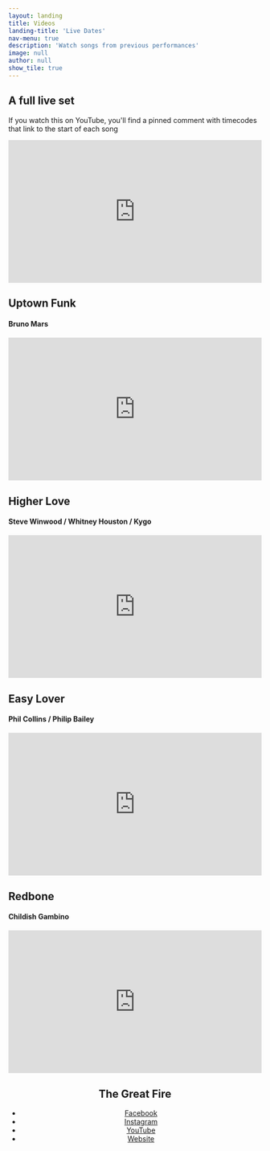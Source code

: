 ```yaml
---
layout: landing
title: Videos
landing-title: 'Live Dates'
nav-menu: true
description: 'Watch songs from previous performances'
image: null
author: null
show_tile: true
---
```


<!-- About -->	
<section>
	<div class="inner row">
		<div class="12u 12u(small)">
			<h2>A full live set</h2>
			<p>If you watch this on YouTube, you'll find a pinned comment with timecodes that link to the start of each song</p>
			<div style="position: relative; width: 100%; height: 0; padding-bottom: 56.25%;">
			    <iframe style="position: absolute;top: 0;left: 0;bottom: 0;right: 0;width: 100%;height: 100%;" src="https://www.youtube.com/embed/UjxgoWw56oQ" frameborder="0" allow="accelerometer; autoplay; encrypted-media; gyroscope; picture-in-picture" allowfullscreen></iframe>
			</div>
		</div>
		<div class="6u 12u(small)" style="margin-top: 2em">
			<h2>Uptown Funk</h2>
			<h4>Bruno Mars</h4>
			<div style="position: relative; width: 100%; height: 0; padding-bottom: 56.25%;">
			    <iframe style="position: absolute;top: 0;left: 0;bottom: 0;right: 0;width: 100%;height: 100%;" src="https://www.youtube.com/embed/IEzYE5BSdbk" frameborder="0" allow="accelerometer; autoplay; encrypted-media; gyroscope; picture-in-picture" allowfullscreen></iframe>
			</div>
		</div>
		<div class="6u 12u(small)" style="margin-top: 2em">
			<h2>Higher Love</h2>
			<h4>Steve Winwood / Whitney Houston / Kygo</h4>
			<div  style="position: relative; width: 100%; height: 0; padding-bottom: 56.25%;">
			    <iframe style="position: absolute;top: 0;left: 0;bottom: 0;right: 0;width: 100%;height: 100%;" src="https://www.youtube.com/embed/dWsjq95KNMU" frameborder="0" allow="accelerometer; autoplay; encrypted-media; gyroscope; picture-in-picture" allowfullscreen></iframe>
			</div>
		</div>
		<div class="6u 12u(small)" style="margin-top: 2em">
			<h2>Easy Lover</h2>
			<h4>Phil Collins / Philip Bailey</h4>
			<div class="6u 12u(small)" style="position: relative; width: 100%; height: 0; padding-bottom: 56.25%;">
			    <iframe style="position: absolute;top: 0;left: 0;bottom: 0;right: 0;width: 100%;height: 100%;" src="https://www.youtube.com/embed/hLlmCVUtHO4" frameborder="0" allow="accelerometer; autoplay; encrypted-media; gyroscope; picture-in-picture" allowfullscreen></iframe>
			</div>
		</div>
		<div class="6u 12u(small)" style="margin-top: 2em">
			<h2>Redbone</h2>
			<h4>Childish Gambino</h4>
			<div class="6u 12u(small)" style="position: relative; width: 100%; height: 0; padding-bottom: 56.25%;">
			    <iframe style="position: absolute;top: 0;left: 0;bottom: 0;right: 0;width: 100%;height: 100%;" src="https://www.youtube.com/embed/Q9YfzHTdlKg" frameborder="0" allow="accelerometer; autoplay; encrypted-media; gyroscope; picture-in-picture" allowfullscreen></iframe>
			</div>
		</div>
	</div>
	<div class="inner">
		<header class="major">
			<h2>The Great Fire</h2>
			<ul class="icons">
				<li><a href="https://facebook.com/greatfireband" class="icon fa-facebook"><span class="label">Facebook</span></a></li>
				<li><a href="https://instagram.com/greatfireband" class="icon fa-instagram"><span class="label">Instagram</span></a></li>
				<li><a href="https://www.youtube.com/channel/UC9TnZoTw1qZ9yhm1f3sBW5A" class="icon fa-youtube"><span class="label">YouTube</span></a></li>
				<li><a href="https://www.thegreatfire.co.uk" class="icon fa-link"><span class="label">Website</span></a></li>
			</ul>
		</header>
	</div>
</section>
